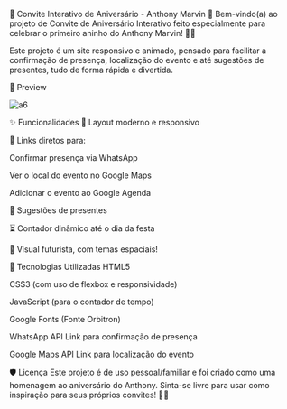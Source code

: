 🎉 Convite Interativo de Aniversário - Anthony Marvin 🚀
Bem-vindo(a) ao projeto de Convite de Aniversário Interativo feito especialmente para celebrar o primeiro aninho do Anthony Marvin! 👶🚀

Este projeto é um site responsivo e animado, pensado para facilitar a confirmação de presença, localização do evento e até sugestões de presentes, tudo de forma rápida e divertida.

📸 Preview

![a6](https://github.com/user-attachments/assets/16d0de43-dfe0-462f-a549-e48cabd0f4b2)


✨ Funcionalidades
🎉 Layout moderno e responsivo

📱 Links diretos para:

Confirmar presença via WhatsApp

Ver o local do evento no Google Maps

Adicionar o evento ao Google Agenda

🎁 Sugestões de presentes

⏳ Contador dinâmico até o dia da festa

🌌 Visual futurista, com temas espaciais!

🚀 Tecnologias Utilizadas
HTML5

CSS3 (com uso de flexbox e responsividade)

JavaScript (para o contador de tempo)

Google Fonts (Fonte Orbitron)

WhatsApp API Link para confirmação de presença

Google Maps API Link para localização do evento

🛡️ Licença
Este projeto é de uso pessoal/familiar e foi criado como uma homenagem ao aniversário do Anthony.
Sinta-se livre para usar como inspiração para seus próprios convites! 🎂🚀
